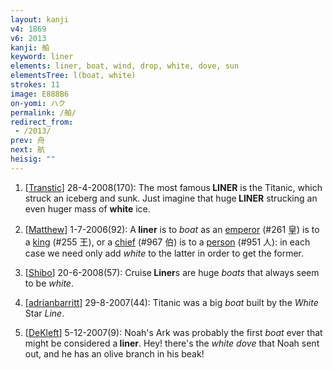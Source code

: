 ```yaml
---
layout: kanji
v4: 1869
v6: 2013
kanji: 舶
keyword: liner
elements: liner, boat, wind, drop, white, dove, sun
elementsTree: l(boat, white)
strokes: 11
image: E888B6
on-yomi: ハク
permalink: /舶/
redirect_from:
 - /2013/
prev: 舟
next: 航
heisig: ""
---
```


1) [<a href="http://kanji.koohii.com/profile/Transtic">Transtic</a>] 28-4-2008(170): The most famous<strong> LINER</strong> is the Titanic, which struck an iceberg and sunk. Just imagine that huge<strong> LINER</strong> strucking an even huger mass of <strong>white</strong> ice.

2) [<a href="http://kanji.koohii.com/profile/Matthew">Matthew</a>] 1-7-2006(92): A<strong> liner</strong> is to <em>boat</em> as an <a href="../v4/261.html">emperor</a> (#261 皇) is to a <a href="../v4/255.html">king</a> (#255 王), or a <a href="../v4/967.html">chief</a> (#967 伯) is to a <a href="../v4/951.html">person</a> (#951 人): in each case we need only add <em>white</em> to the latter in order to get the former.

3) [<a href="http://kanji.koohii.com/profile/Shibo">Shibo</a>] 20-6-2008(57): Cruise<strong> Liner</strong>s are huge <em>boats</em> that always seem to be <em>white</em>.

4) [<a href="http://kanji.koohii.com/profile/adrianbarritt">adrianbarritt</a>] 29-8-2007(44): Titanic was a big <em>boat</em> built by the <em>White</em> Star <em>Line</em>.

5) [<a href="http://kanji.koohii.com/profile/DeKleft">DeKleft</a>] 5-12-2007(9): Noah&#039;s Ark was probably the first <em>boat</em> ever that might be considered a<strong> liner</strong>. Hey! there&#039;s the <em>white dove</em> that Noah sent out, and he has an olive branch in his beak!

